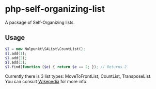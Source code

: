 php-self-organizing-list
========================

A package of Self-Organizing lists.

## Usage
```php
$l = new Nulpunkt\SAList\CountList();
$l.add(1);
$l.add(2);
$l.add(3);
$l.find(function ($e) { return $e == 2; }); // Returns 2
```

Currently there is 3 list types: MoveToFrontList, CountList, TransposeList. You can consult [Wikepedia](http://en.wikipedia.org/wiki/Self-organizing_list) for more info.
